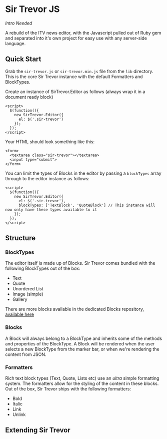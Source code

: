 # Sir Trevor JS

_Intro Needed_

A rebuild of the ITV news editor, with the Javascript pulled out of Ruby gem and separated into it's own project for easy use with any server-side language. 

## Quick Start

Grab the `sir-trevor.js` or `sir-trevor.min.js` file from the `lib` directory. This is the core Sir Trevor instance with the default Formatters and BlockTypes.

Create an instance of SirTrevor.Editor as follows (always wrap it in a document ready block)

    <script>
      $(function(){
        new SirTrevor.Editor({
          el: $('.sir-trevor')
        });
      });
    </script>

Your HTML should look something like this:

    <form>
      <textarea class="sir-trevor"></textarea>
      <input type="submit">
    </form>

You can limit the types of Blocks in the editor by passing a `blockTypes` array through to the editor instance as follows:

    <script>
      $(function(){
        new SirTrevor.Editor({
          el: $('.sir-trevor'),
          blockTypes: ['TextBlock', 'QuoteBlock'] // This instance will now only have these types available to it
        });
      });
    </script>

## Structure 

### BlockTypes

The editor itself is made up of Blocks. Sir Trevor comes bundled with the following BlockTypes out of the box:

- Text
- Quote
- Unordered List
- Image (simple)
- Gallery

There are more blocks available in the dedicated Blocks repository, [available here](https://github.com/madebymany/sir-trevor-blocks) 

### Blocks

A Block will always belong to a BlockType and inherits some of the methods and properties of the BlockType. A Block will be rendered when the user selects a new BlockType from the marker bar, or when we're rendering the content from JSON. 

### Formatters

Rich text block types (Text, Quote, Lists etc) use an *ultra* simple formatting system. The formatters allow for the styling of the content in these blocks. Out of the box, Sir Trevor ships with the following formatters:

- Bold
- Italic
- Link
- Unlink

## Extending Sir Trevor



